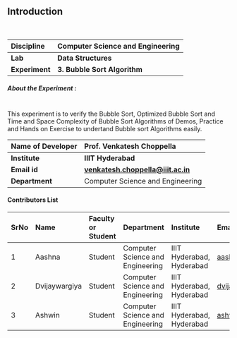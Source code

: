 ## Introduction 

<br>

<b>Discipline | <b> Computer Science and Engineering
:--|:--|
<b> Lab | <b> Data Structures
<b> Experiment|     <b> 3. Bubble Sort Algorithm

<h5> About the Experiment : </h5> <br>
This experiment is to verify the Bubble Sort, Optimized Bubble Sort and Time and Space Complexity of Bubble Sort Algorithms of Demos, Practice and Hands on Exercise to undertand Bubble sort Algorithms easily.  

<b>Name of Developer | <b> Prof. Venkatesh Choppella
:--|:--|
<b> Institute | <b> IIIT Hyderabad
<b> Email id|     <b> venkatesh.choppella@iiit.ac.in
<b> Department | Computer Science and Engineering

#### Contributors List

SrNo | Name | Faculty or Student | Department| Institute | Email id
:--|:--|:--|:--|:--|:--|
1 | Aashna | Student | Computer Science and Engineering | IIIT Hyderabad, Hyderabad | aashna.jena@research.iiit.ac.in 
2 | Dvijaywargiya | Student| Computer Science and Engineering | IIIT Hyderabad, Hyderabad | dvijaywargiya@gmail.com 
3 | Ashwin | Student | Computer Science and Engineering | IIIT Hyderabad, Hyderabad | ashwin05k@gmail.com



<br>
